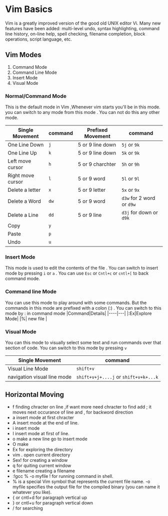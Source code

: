 # Vim Basics

Vim is a greatly improved version of the good old UNIX editor Vi. Many new features have been added: multi-level undo, syntax highlighting, command line history, on-line help, spell checking, filename completion, block operations, script language, etc.

## Vim Modes

1. Command Mode
2. Command Line Mode 
3. Insert Mode
4. Visual Mode

### Normal/Command Mode

This is the default mode in Vim ,Whenever vim starts you'll be in this mode. you can switch to any mode from this mode . You can not do this any other mode.

|Single Movement| command |Prefixed Movement|command|
|---------------|--------|------------------|------------|
|One Line Down|`j`|5 or 9 line down|`5j` or `9k`|
|One Line Up|`k`|5 or 9 line down|`5k` or `9k`|
|Left move cursor|`h`|5 or 9 charchter|`5h` or `9h` |
|Right move cursor|`l`|5 or 9 word|`5l` or `9l` |
|Delete a letter|`x`|5 or 9 letter|`5x` or `9x` |
|Delete a Word|`dw`|5 or 9 word |`d3w` for 2 word or `d9w`|
|Delete a Line|`dd`|5 or 9 line |`d3j` for down or `d9k`|
|Copy|`y`|||
|Paste|`p`|||
|Undo|`u`||
### Insert Mode

This mode is used to edit the contents of the file . You can switch to insert mode by pressing `i` or `a` . You can use `Esc` or `Cntl+c` or `cntl+[` to back command mode.

### Command line Mode
You can use this mode to play around with some commands. But the commands in this mode are prefixed with a colon (:) . You can switch to this mode by : in command mode
|Command|Details|
|----|---|
|:Ex|Explore Mode|
|%| new file |

### Visual Mode

You can this mode to visually select some text and run commands over that section of code. You can switch to this mode by pressing `v`

|Single Movement|command|
|---------------|-------|
|Visual Line Mode|`shift+v`|
|navigation visual line mode|`shift+v+j+....j` or `shift+v+k+...k`|

## Horizontal Moving
- f finding chracter on line ,if want more need chracter to find add ;  it moves next occurance of line and , for backword direction
- a insert mode at first chracter
- A insert mode at the end of line.
- i insert mode
- I insert mode at first of line.
- o make a new line go to insert mode
- O make 
- Ex for exploring the directory
- vim . open current directory
- Sex! for creating a window
- q for quiting current window
- e filename creating a filename
- :!gcc % -o myfile  ! for running command in shell.
- % is a special Vim symbol that represents the current file name.
-o myfile specifies the output file for the compiled binary (you can name it whatever you like).
- { or cntl+d for paragraph vertical up
- } or cntl+u for paragraph vertical down
- / for searching





